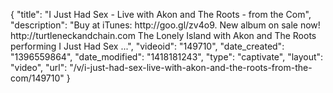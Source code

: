 {
    "title": "I Just Had Sex - Live with Akon and The Roots - from the Com",
    "description": "Buy at iTunes: http:\/\/goo.gl\/zv4o9. New album on sale now! http:\/\/turtleneckandchain.com The Lonely Island with Akon and The Roots performing I Just Had Sex ...",
    "videoid": "149710",
    "date_created": "1396559864",
    "date_modified": "1418181243",
    "type": "captivate",
    "layout": "video",
    "url": "\/v\/i-just-had-sex-live-with-akon-and-the-roots-from-the-com\/149710"
}